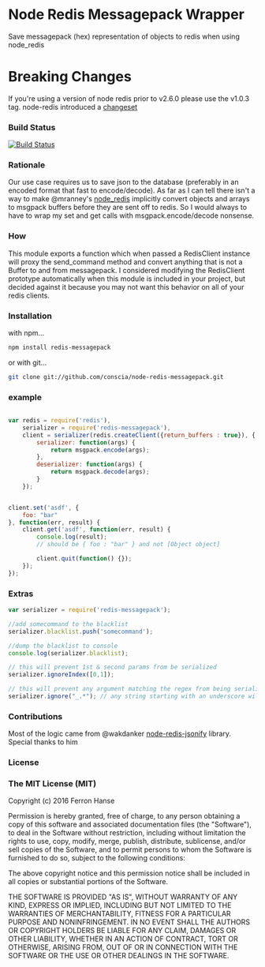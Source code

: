 # Node Redis Messagepack Wrapper

Save messagepack (hex) representation of objects to redis when using node_redis


# Breaking Changes
If you're using a version of node redis prior to v2.6.0 please use the v1.0.3 tag.
node-redis introduced a [changeset](https://github.com/NodeRedis/node_redis/commit/8b6f2dd35ec232a7adaf8c8da1ea062c0dbb1c78)

### Build Status
[![Build Status](https://semaphoreci.com/api/v1/dwayne/node-redis-messagepack/branches/master/badge.svg)](https://semaphoreci.com/dwayne/node-redis-messagepack)

### Rationale

Our use case requires us to save json to the database (preferably in an encoded format that fast to encode/decode). As far as I can tell there isn't 
a way to make @mranney's [node_redis](https://github.com/mranney/node_redis) 
implicitly convert objects and arrays to msgpack buffers before they are sent off to redis.
So I would always to have to wrap my set and get calls with msgpack.encode/decode
nonsense. 

### How

This module exports a function which when passed a RedisClient instance will 
proxy the send_command method and convert anything that is not a Buffer to and 
from messagepack. I considered modifying the RedisClient prototype automatically when 
this module is included in your project, but decided against it because you may
not want this behavior on all of your redis clients.

### Installation

with npm...

```bash
npm install redis-messagepack
```

or with git...

```bash
git clone git://github.com/conscia/node-redis-messagepack.git
```

### example

```javascript

var redis = require('redis'),
    serializer = require('redis-messagepack'),
    client = serializer(redis.createClient({return_buffers : true}), {
        serializer: function(args) {
            return msgpack.encode(args);
        },
        deserializer: function(args) {
            return msgpack.decode(args);
        }
    });


client.set('asdf', {
    foo: "bar"
}, function(err, result) {
    client.get('asdf', function(err, result) {
        console.log(result);
        // should be { foo : "bar" } and not [Object object]

        client.quit(function() {});
    });
});	

```

### Extras

```javascript
var serializer = require('redis-messagepack');

//add somecommand to the blacklist
serializer.blacklist.push('somecommand');

//dump the blacklist to console
console.log(serializer.blacklist);

// this will prevent 1st & second params from be serialized
serializer.ignoreIndex([0,1]);

// this will prevent any argument matching the regex from being serialized
serializer.ignore("_.*"); // any string starting with an underscore will be ignored

```

### Contributions

Most of the logic came from @wakdanker [node-redis-jsonify](https://github.com/wankdanker/node-redis-jsonify) library.
Special thanks to him

### License

### The MIT License (MIT)


Copyright (c) 2016 Ferron Hanse

Permission is hereby granted, free of charge, to any person obtaining
a copy of this software and associated documentation files (the
"Software"), to deal in the Software without restriction, including
without limitation the rights to use, copy, modify, merge, publish,
distribute, sublicense, and/or sell copies of the Software, and to
permit persons to whom the Software is furnished to do so, subject to
the following conditions:

The above copyright notice and this permission notice shall be
included in all copies or substantial portions of the Software.

THE SOFTWARE IS PROVIDED "AS IS", WITHOUT WARRANTY OF ANY KIND,
EXPRESS OR IMPLIED, INCLUDING BUT NOT LIMITED TO THE WARRANTIES OF
MERCHANTABILITY, FITNESS FOR A PARTICULAR PURPOSE AND NONINFRINGEMENT.
IN NO EVENT SHALL THE AUTHORS OR COPYRIGHT HOLDERS BE LIABLE FOR ANY
CLAIM, DAMAGES OR OTHER LIABILITY, WHETHER IN AN ACTION OF CONTRACT,
TORT OR OTHERWISE, ARISING FROM, OUT OF OR IN CONNECTION WITH THE
SOFTWARE OR THE USE OR OTHER DEALINGS IN THE SOFTWARE.
